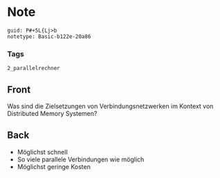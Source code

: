 # Note
```
guid: P#+5L{Lj>b
notetype: Basic-b122e-20a86
```

### Tags
```
2_parallelrechner
```

## Front
Was sind die Zielsetzungen von Verbindungsnetzwerken im Kontext von Distributed Memory Systemen?

## Back
- Möglichst schnell
- So viele parallele Verbindungen wie möglich
- Möglichst geringe Kosten
